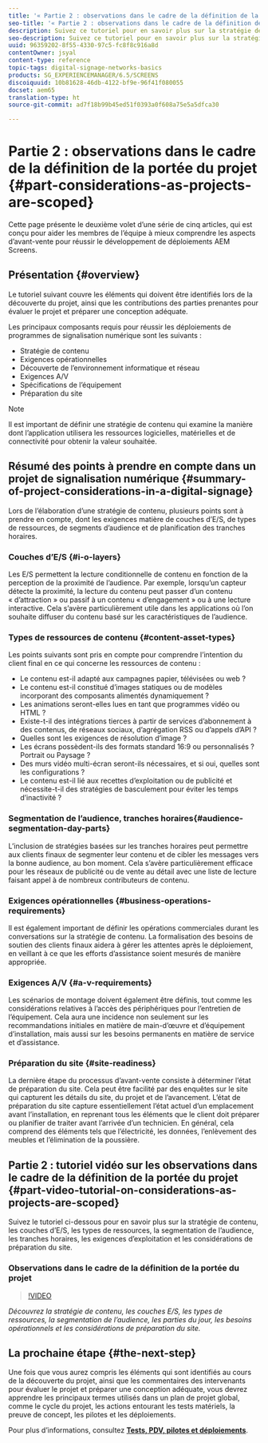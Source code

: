 ```yaml
---
title: '« Partie 2 : observations dans le cadre de la définition de la portée du projet »'
seo-title: '« Partie 2 : observations dans le cadre de la définition de la portée du projet »'
description: Suivez ce tutoriel pour en savoir plus sur la stratégie de contenu, les couches d’E/S, les types de ressources, la segmentation de l’audience, les tranches horaires, les besoins opérationnels et les considérations de préparation du site.
seo-description: Suivez ce tutoriel pour en savoir plus sur la stratégie de contenu, les couches d’E/S, les types de ressources, la segmentation de l’audience, les tranches horaires, les besoins opérationnels et les considérations de préparation du site.
uuid: 96359202-8f55-4330-97c5-fc8f8c916a8d
contentOwner: jsyal
content-type: reference
topic-tags: digital-signage-networks-basics
products: SG_EXPERIENCEMANAGER/6.5/SCREENS
discoiquuid: 10b81628-46db-4122-bf9e-96f41f080055
docset: aem65
translation-type: ht
source-git-commit: ad7f18b99b45ed51f0393a0f608a75e5a5dfca30

---
```



# Partie 2 : observations dans le cadre de la définition de la portée du projet {#part-considerations-as-projects-are-scoped}

Cette page présente le deuxième volet d’une série de cinq articles, qui est conçu pour aider les membres de l’équipe à mieux comprendre les aspects d’avant-vente pour réussir le développement de déploiements AEM Screens.

## Présentation {#overview}

Le tutoriel suivant couvre les éléments qui doivent être identifiés lors de la découverte du projet, ainsi que les contributions des parties prenantes pour évaluer le projet et préparer une conception adéquate.

Les principaux composants requis pour réussir les déploiements de programmes de signalisation numérique sont les suivants :

* Stratégie de contenu
* Exigences opérationnelles
* Découverte de l’environnement informatique et réseau
* Exigences A/V
* Spécifications de l’équipement
* Préparation du site

>[!NOTE]
>
>Il est important de définir une stratégie de contenu qui examine la manière dont l’application utilisera les ressources logicielles, matérielles et de connectivité pour obtenir la valeur souhaitée.

## Résumé des points à prendre en compte dans un projet de signalisation numérique {#summary-of-project-considerations-in-a-digital-signage}

Lors de l’élaboration d’une stratégie de contenu, plusieurs points sont à prendre en compte, dont les exigences matière de couches d’E/S, de types de ressources, de segments d’audience et de planification des tranches horaires.

### Couches d’E/S {#i-o-layers}

Les E/S permettent la lecture conditionnelle de contenu en fonction de la perception de la proximité de l’audience. Par exemple, lorsqu’un capteur détecte la proximité, la lecture du contenu peut passer d’un contenu « d’attraction » ou passif à un contenu « d’engagement » ou à une lecture interactive. Cela s’avère particulièrement utile dans les applications où l’on souhaite diffuser du contenu basé sur les caractéristiques de l’audience.

### Types de ressources de contenu {#content-asset-types}

Les points suivants sont pris en compte pour comprendre l’intention du client final en ce qui concerne les ressources de contenu :

* Le contenu est-il adapté aux campagnes papier, télévisées ou web ?
* Le contenu est-il constitué d’images statiques ou de modèles incorporant des composants alimentés dynamiquement ?
* Les animations seront-elles lues en tant que programmes vidéo ou HTML ?
* Existe-t-il des intégrations tierces à partir de services d’abonnement à des contenus, de réseaux sociaux, d’agrégation RSS ou d’appels d’API ?
* Quelles sont les exigences de résolution d’image ?
* Les écrans possèdent-ils des formats standard 16:9 ou personnalisés ? Portrait ou Paysage ?
* Des murs vidéo multi-écran seront-ils nécessaires, et si oui, quelles sont les configurations ?
* Le contenu est-il lié aux recettes d’exploitation ou de publicité et nécessite-t-il des stratégies de basculement pour éviter les temps d’inactivité ?

### Segmentation de l’audience,  tranches horaires{#audience-segmentation-day-parts}

L’inclusion de stratégies basées sur les tranches horaires peut permettre aux clients finaux de segmenter leur contenu et de cibler les messages vers la bonne audience, au bon moment. Cela s’avère particulièrement efficace pour les réseaux de publicité ou de vente au détail avec une liste de lecture faisant appel à de nombreux contributeurs de contenu.

### Exigences opérationnelles {#business-operations-requirements}

Il est également important de définir les opérations commerciales durant les conversations sur la stratégie de contenu. La formalisation des besoins de soutien des clients finaux aidera à gérer les attentes après le déploiement, en veillant à ce que les efforts d’assistance soient mesurés de manière appropriée.

### Exigences A/V {#a-v-requirements}

Les scénarios de montage doivent également être définis, tout comme les considérations relatives à l’accès des périphériques pour l’entretien de l’équipement. Cela aura une incidence non seulement sur les recommandations initiales en matière de main-d’œuvre et d’équipement d’installation, mais aussi sur les besoins permanents en matière de service et d’assistance.

### Préparation du site {#site-readiness}

La dernière étape du processus d’avant-vente consiste à déterminer l’état de préparation du site. Cela peut être facilité par des enquêtes sur le site qui capturent les détails du site, du projet et de l’avancement. L’état de préparation du site capture essentiellement l’état actuel d’un emplacement avant l’installation, en reprenant tous les éléments que le client doit préparer ou planifier de traiter avant l’arrivée d’un technicien. En général, cela comprend des éléments tels que l’électricité, les données, l’enlèvement des meubles et l’élimination de la poussière.

## Partie 2 : tutoriel vidéo sur les observations dans le cadre de la définition de la portée du projet {#part-video-tutorial-on-considerations-as-projects-are-scoped}

Suivez le tutoriel ci-dessous pour en savoir plus sur la stratégie de contenu, les couches d’E/S, les types de ressources, la segmentation de l’audience, les tranches horaires, les exigences d’exploitation et les considérations de préparation du site.

### Observations dans le cadre de la définition de la portée du projet

>[!VIDEO](https://video.tv.adobe.com/v/28380?captions=fre_fr)

*Découvrez la stratégie de contenu, les couches E/S, les types de ressources, la segmentation de l’audience, les parties du jour, les besoins opérationnels et les considérations de préparation du site.*

## La prochaine étape {#the-next-step}

Une fois que vous aurez compris les éléments qui sont identifiés au cours de la découverte du projet, ainsi que les commentaires des intervenants pour évaluer le projet et préparer une conception adéquate, vous devrez apprendre les principaux termes utilisés dans un plan de projet global, comme le cycle du projet, les actions entourant les tests matériels, la preuve de concept, les pilotes et les déploiements.

Pour plus d’informations, consultez **[Tests, PDV, pilotes et déploiements](testing-pocs-pilots-rollouts.md)**.
